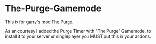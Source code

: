 # The-Purge-Gamemode
This is for garry's mod The Purge.

As an courtesy I added the Purge Timer with "The Purge" Gamemode.
to install it to your server or singleplayer you MUST put this in your addons.
